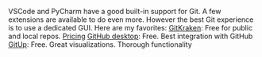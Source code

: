 VSCode and PyCharm have a good built-in support for Git. A few extensions are available to do even more. However the best Git experience is to use a dedicated GUI. 
Here are my favorites:
[GitKraken](https://www.gitkraken.com/git-client): Free for public and local repos. [Pricing](https://www.gitkraken.com/git-client/gkc-pricing_v2)
[GitHub desktop](https://desktop.github.com/): Free. Best integration with GitHub
[GitUp](https://gitup.co/): Free. Great visualizations. Thorough functionality 
